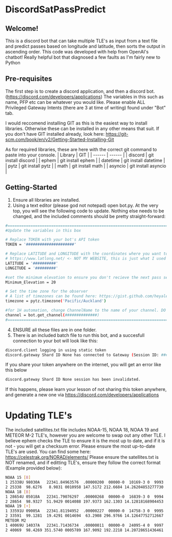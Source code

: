 # DiscordSatPassPredict
## Welcome!
This is a discord bot that can take multiple TLE's as input from a text file
and predict passes based on longitude and latitude, then sorts the output in ascending order. 
This code was developed with help from OpenAI's chatbot! Really helpful bot that diagnosed a few faults as I'm fairly new to Python

## Pre-requisites 
The first step is to create a discord application, and then a discord bot. (https://discord.com/developers/applications)
The variables in this such as name, PFP etc can be whatever you would like.
Please enable ALL Privileged Gateway Intents (there are 3 at time of writing) found under "Bot" tab.

I would reccomend installing GIT as this is the easiest way to install libraries. Otherwise these can be installed in any other means that suit.
If you don't have GIT installed already, look here: https://git-scm.com/book/en/v2/Getting-Started-Installing-Git

As for required libraries, these are here with the correct git command to paste into your console.
| Library | GIT |
| ------ | ------ |
| discord | git install discord |
| ephem | git install ephem |
| datetime | git install datetime |
| pytz | git install pytz |
| math | git install math |
| asyncio | git install asyncio |

## Getting-Started
1. Ensure all libraries are installed.
2. Using a text editor (please god not notepad) open bot.py. At the very top, you will see the following code to update. Nothing else needs to be changed, and the included comments should be pretty straight-forward:
```sh
#=================================================================================
#Update the variables in this box

# Replace TOKEN with your bot's API token
TOKEN = '#####################'

# Replace LATITUDE and LONGITUDE with the coordinates where you want to predict the satellite passes
# https://www.latlong.net/ <- NOT MY WEBSITE, this is just what I used
LATITUDE = '##########'
LONGITUDE = '#########'

#set the minimum elevation to ensure you don't recieve the next pass sent in discord isnt a crappy 1 degree pass
Minimum_Elevation = 20

# Set the time zone for the observer
# A list of timezones can be found here: https://gist.github.com/heyalexej/8bf688fd67d7199be4a1682b3eec7568
timezone = pytz.timezone('Pacific/Auckland')

#for 1H automation, change ChannelName to the name of your channel. DO NOT ADD QUOTATIONS, THIS MUST BE NUMERIC NOT A STRING
channel = bot.get_channel(##############)
#=================================================================================
```
4. ENSURE all these files are in one folder.
3. There is an included batch file to run this bot, and a succesfull connection to your bot will look like this:
```sh
discord.client logging in using static token
discord.gateway Shard ID None has connected to Gateway (Session ID: #######################)
```
If you share your token anywhere on the internet, you will get an error like this below
```sh
discord.gateway Shard ID None session has been invalidated.
```
If this happens, please learn your lesson of not sharing this token anywhere, and generate a new one via https://discord.com/developers/applications

# Updating TLE's
The included satellites.txt file includes NOAA-15, NOAA 18, NOAA 19 and METEOR M-2 TLE's, however you are welcome to swap out any other TLE.
I believe ephem checks the TLE to ensure it is the most up to date, and if it is not - you will get a checksum error. Please ensure the most up-to-date TLE's are used.
You can find some here: https://celestrak.org/NORAD/elements/
Please ensure the satellites.txt is NOT renamed, and if editting TLE's, ensure they follow the correct format (Example provided below):
```sh
NOAA 15 [B]             
1 25338U 98030A   22341.84963576  .00000200  00000-0  10169-3 0  9993
2 25338  98.6276   8.9831 0010958 147.5172 212.6684 14.26204853277730
NOAA 18 [B]             
1 28654U 05018A   22341.79076297  .00000268  00000-0  16839-3 0  9994
2 28654  98.9327  51.9429 0014088 197.9373 162.1303 14.12818168904453
NOAA 19 [+]             
1 33591U 09005A   22341.81194952  .00000227  00000-0  14758-3 0  9995
2 33591  99.1281  19.4291 0014694  63.2908 296.9766 14.12647752712667
METEOR M2
1 40069U 14037A   22341.71436734  .00000011  00000-0  24095-4 0  9997
2 40069  98.4269 351.5740 0005789 167.9092 192.2218 14.20728651436461
```
